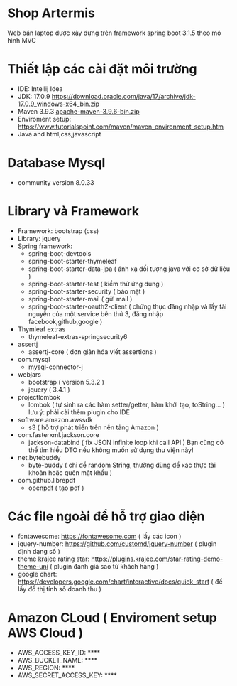 # Shop Artermis
Web bán laptop được xây dựng trên framework spring boot 3.1.5 theo mô hình MVC
# Thiết lập các cài đặt môi trường
 - IDE: Intellij Idea
 - JDK: 17.0.9 https://download.oracle.com/java/17/archive/jdk-17.0.9_windows-x64_bin.zip
 - Maven 3.9.3 [apache-maven-3.9.6-bin.zip](https://dlcdn.apache.org/maven/maven-3/3.9.6/binaries/apache-maven-3.9.6-bin.zip)
 - Enviroment setup: https://www.tutorialspoint.com/maven/maven_environment_setup.htm
 - Java and html,css,javascript
# Database Mysql
 - community version 8.0.33
# Library và Framework
 - Framework: bootstrap (css)
 - Library: jquery
 - Spring framework:
 	+ spring-boot-devtools
	+ spring-boot-starter-thymeleaf
   	+ spring-boot-starter-data-jpa ( ánh xạ đối tượng java với cơ sở dữ liệu )
   	+ spring-boot-starter-test ( kiểm thử ứng dụng )
   	+ spring-boot-starter-security ( bảo mật )
   	+ spring-boot-starter-mail ( gửi mail )
   	+ spring-boot-starter-oauth2-client ( chứng thực đăng nhập và lấy tài nguyên của một service bên thứ 3, đăng nhập facebook,github,google )
 - Thymleaf extras
   	+ thymeleaf-extras-springsecurity6
 - assertj
   	+ assertj-core ( đơn giản hóa viết assertions )
 - com.mysql
   	+ mysql-connector-j
 - webjars
    + bootstrap ( version 5.3.2 )
    + jquery ( 3.4.1 )
 - projectlombok
    + lombok ( tự sinh ra các hàm setter/getter, hàm khởi tạo, toString... )
    lưu ý: phải cài thêm plugin cho IDE
 - software.amazon.awssdk
    + s3 ( hỗ trợ phát triển trên nền tảng Amazon )
 - com.fasterxml.jackson.core
    + jackson-databind ( fix JSON infinite loop khi call API )
    Bạn cũng có thể tìm hiểu DTO nếu không muốn sử dụng thư viện này!
 - net.bytebuddy
    + byte-buddy ( chỉ để random String, thường dùng để xác thực tài khoản hoặc quên mật khẩu )
 - com.github.librepdf
    + openpdf ( tạo pdf )
# Các file ngoài để hỗ trợ giao diện
 - fontawesome: https://fontawesome.com ( lấy các icon )
 - jquery-number: https://github.com/customd/jquery-number ( plugin định dạng số )
 - theme krajee rating star: https://plugins.krajee.com/star-rating-demo-theme-uni ( plugin đánh giá sao từ khách hàng )
 - google chart: https://developers.google.com/chart/interactive/docs/quick_start ( để lấy đồ thị tính số doanh thu ) 
# Amazon CLoud ( Enviroment setup AWS Cloud )
 - AWS_ACCESS_KEY_ID: ****
 - AWS_BUCKET_NAME: ****
 - AWS_REGION: ****
 - AWS_SECRET_ACCESS_KEY: ****
